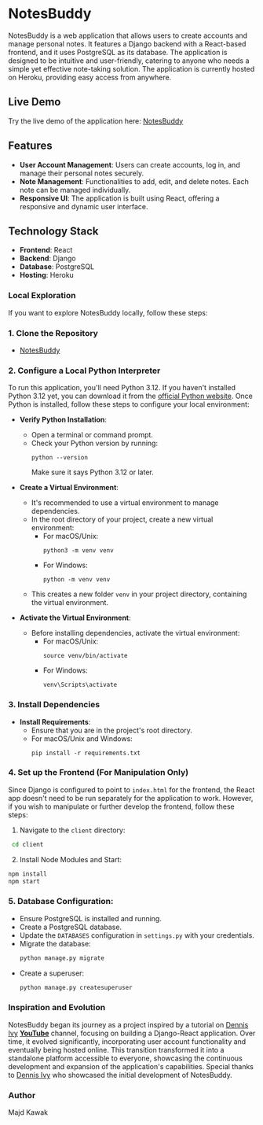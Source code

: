 # NotesBuddy

NotesBuddy is a web application that allows users to create accounts and manage personal notes. It features a Django
backend with a React-based frontend, and it uses PostgreSQL as its database. The application is designed to be intuitive
and user-friendly, catering to anyone who needs a simple yet effective note-taking solution. The application is
currently hosted on Heroku, providing easy access from anywhere.

## Live Demo

Try the live demo of the application here: [NotesBuddy](https://majdkawak.com/NotesBuddy/)

## Features

- **User Account Management**: Users can create accounts, log in, and manage their personal notes securely.
- **Note Management**: Functionalities to add, edit, and delete notes. Each note can be managed individually.
- **Responsive UI**: The application is built using React, offering a responsive and dynamic user interface.

## Technology Stack

- **Frontend**: React
- **Backend**: Django
- **Database**: PostgreSQL
- **Hosting**: Heroku

### Local Exploration

If you want to explore NotesBuddy locally, follow these steps:

### 1. Clone the Repository

- [NotesBuddy](https://github.com/mkawak/NotesBuddy.git)

### 2. Configure a Local Python Interpreter

To run this application, you'll need Python 3.12. If you haven't installed Python 3.12 yet, you can download it from
the [official Python website](https://www.python.org/downloads/). Once Python is installed, follow these steps to
configure your local environment:

- **Verify Python Installation**:
    - Open a terminal or command prompt.
    - Check your Python version by running:
      ```
      python --version
      ```
      Make sure it says Python 3.12 or later.

- **Create a Virtual Environment**:
    - It's recommended to use a virtual environment to manage dependencies.
    - In the root directory of your project, create a new virtual environment:
        - For macOS/Unix:
          ```
          python3 -m venv venv
          ```
        - For Windows:
          ```
          python -m venv venv
          ```
    - This creates a new folder `venv` in your project directory, containing the virtual environment.

- **Activate the Virtual Environment**:
    - Before installing dependencies, activate the virtual environment:
        - For macOS/Unix:
          ```
          source venv/bin/activate
          ```
        - For Windows:
          ```
          venv\Scripts\activate
          ```

### 3. Install Dependencies

- **Install Requirements**:
    - Ensure that you are in the project's root directory.
    - For macOS/Unix and Windows:
      ```
      pip install -r requirements.txt
      ```

### 4. Set up the Frontend (For Manipulation Only)

Since Django is configured to point to `index.html` for the frontend, the React app doesn't need to be run separately
for the application to work. However, if you wish to manipulate or further develop the frontend, follow these steps:

1. Navigate to the `client` directory:

```bash
 cd client
 ```

2. Install Node Modules and Start:

  ``` bash
  npm install
  npm start
  ```

### 5. Database Configuration:

- Ensure PostgreSQL is installed and running.
- Create a PostgreSQL database.
- Update the `DATABASES` configuration in `settings.py` with your credentials.
- Migrate the database:
  ```bash
  python manage.py migrate
  ```
- Create a superuser:
  ```bash
  python manage.py createsuperuser
  ```
  
### Inspiration and Evolution

NotesBuddy began its journey as a project inspired by a tutorial on [Dennis Ivy](https://www.youtube.com/watch?v=tYKRAXIio28) **[YouTube](https://www.youtube.com/@DennisIvy)** channel, focusing on building a Django-React application. Over time, it evolved significantly, incorporating user account functionality and eventually being hosted online. This transition transformed it into a standalone platform accessible to everyone, showcasing the continuous development and expansion of the application's capabilities. Special thanks to [Dennis Ivy](https://www.youtube.com/@DennisIvy) who showcased the initial development of NotesBuddy.


### Author

Majd Kawak

